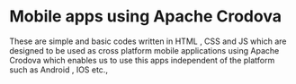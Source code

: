 
# Mobile apps using Apache Crodova

These are simple and basic codes written in HTML , CSS and JS which 
are designed to be used as cross platform mobile applications using Apache Crodova
which enables us to use this apps independent of the platform such as Android , IOS etc.,

